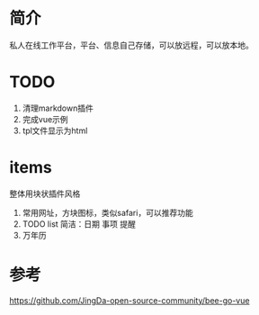 # 简介
私人在线工作平台，平台、信息自己存储，可以放远程，可以放本地。

# TODO
1. 清理markdown插件
2. 完成vue示例
3. tpl文件显示为html

# items
整体用块状插件风格
1. 常用网址，方块图标，类似safari，可以推荐功能
2. TODO list 简洁：日期 事项 提醒
3. 万年历

# 参考
https://github.com/JingDa-open-source-community/bee-go-vue